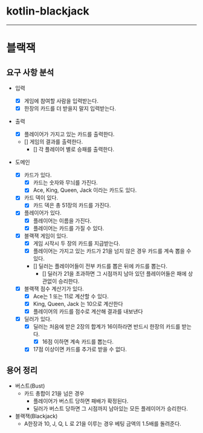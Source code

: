 # kotlin-blackjack

---

# 블랙잭

## 요구 사항 분석

- 입력
  - [x] 게임에 참여할 사람을 입력받는다.
  - [x] 한장의 카드를 더 받을지 말지 입력받는다.

- 출력
  - [x] 플레이어가 가지고 있는 카드를 출력한다.
  - [] 게임의 결과를 출력한다.
    - [] 각 플레이어 별로 승패를 출력한다.

- 도메인
  - [x] 카드가 있다.
    - [x] 카드는 숫자와 무늬를 가진다.
    - [x] Ace, King, Queen, Jack 이라는 카드도 있다.
  - [x] 카드 덱이 있다.
    - [x] 카드 덱은 총 51장의 카드를 가진다.
  - [x] 플레이어가 있다.
    - [x] 플레이어는 이름을 가진다.
    - [x] 플레이어는 카드를 가질 수 있다.
  - [x] 블랙잭 게임이 있다.
    - [x] 게임 시작시 두 장의 카드를 지급받는다.
    - [x] 플레이어는 가지고 있는 카드가 21을 넘지 않은 경우 카드를 계속 뽑을 수 있다.
    - [] 딜러는 플레이어들이 전부 카드를 뽑은 뒤에 카드를 뽑는다.
      - [] 딜러가 21을 초과하면 그 시점까지 남아 있던 플레이어들은 패에 상관없이 승리한다.
  - [x] 블랙잭 점수 계산기가 있다.
    - [x] Ace는 1 또는 11로 계산할 수 있다.
    - [x] King, Queen, Jack 는 10으로 계산한다
    - [x] 플레이어의 카드를 점수로 계산해 결과를 내보낸다
  - [x] 딜러가 있다.
    - [x] 딜러는 처음에 받은 2장의 합계가 16이하라면 반드시 한장의 카드를 받는다.
      - [x] 16점 이하면 계속 카드를 뽑는다.
    - [x] 17점 이상이면 카드를 추가로 받을 수 없다.

## 용어 정리

- 버스트(Bust)
  - 카드 총합이 21을 넘은 경우
    - 플레이어가 버스트 당하면 패배가 확정된다.
    - 딜러가 버스트 당하면 그 시점까지 남아있는 모든 플레이어가 승리한다.
- 블랙잭(Blackjack)
  - A한장과 10, J, Q, L 로 21을 이루는 경우 베팅 금액의 1.5배를 돌려준다.